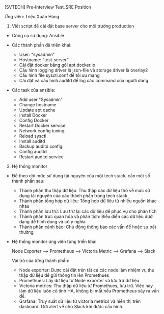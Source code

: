 
[SVTECH] Pre-Interview Test_SRE Position

Ứng viên: Triệu Xuân Hùng

1. Viết script để cài đặt base server cho môi trường production
- Công cụ sử dụng: Ansible
- Các thành phần đã triển khai:
    - User: "sysadmin"
    - Hostname: "test-server"
    - Cài đặt docker bằng gói apt docker.io
    - Cấu hình logging driver là json-file và storage driver là overlay2
    - Cấu hình file sysctl.conf để tối ưu mạng
    - Cài đặt và cấu hình auditd để log các command của người dùng

- Các task của ansible:
    - Add user "Sysadmin"
    - Change hostname
    - Update apt cache
    - Install Docker
    - Config Docker
    - Restart Docker service
    - Network config tuning
    - Reload sysctl
    - Install auditd
    - Backup auditd config
    - Config auditd
    - Restart auditd service

2. Hệ thống monitor

- Để  theo dõi mức sử dụng tài nguyên của một tech stack, cần một số thành phần sau:
    - Thành phần thu thập dữ liệu: Thu thập các dữ liệu thô về mức sử dụng tài nguyên của các thành phần trong tech stack
    - Thành phần tổng hợp dữ liệu: Tổng hợp dữ liệu từ nhiều nguồn khác nhau 
    - Thành phần lưu trữ: Lưu trữ lại các dữ liệu để phục vụ cho phân tích
    - Thành phần trực quan hóa và phân tích: Biểu diễn các dữ liệu dưới dạng dễ hình dung và có ý nghĩa
    - Thành phần cảnh báo: Chủ động thông báo các vấn đề hoặc sự bất thường

- Hệ thống monitor ứng viên từng triển khai:

  Node Exporter --> Prometheus --> Victoria Metric --> Grafana --> Slack

  Vai trò của từng thành phần:

  - Node exporter: Được cài đặt trên tất cả các node làm nhiệm vụ thu thập dữ liệu để gửi thông tin lên Promethues
  - Promethues: Lấy dữ liệu từ Node exporter và lưu trữ dữ liệu
  - Victoria metrics: Thu thập dữ liệu từ Promethues, lưu trữ. Việc này làm dữ liệu luôn có tính HA, không bị mất nếu Prometheus xảy ra vấn đề.
  - Grafana: Truy suất dữ liệu từ victoria metrics và hiển thị trên dasboard. Gửi alert về cho Slack khi được cấu hình.
 

